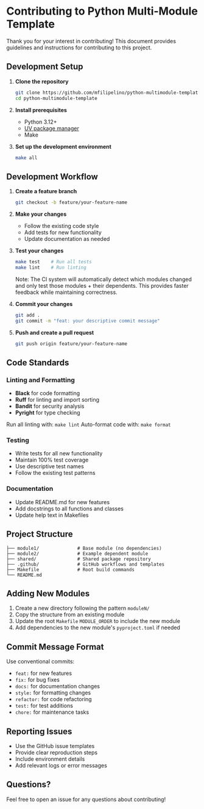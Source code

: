 # Contributing to Python Multi-Module Template

Thank you for your interest in contributing! This document provides guidelines and instructions for contributing to this project.

## Development Setup

1. **Clone the repository**
   ```bash
   git clone https://github.com/mfilipelino/python-multimodule-template.git
   cd python-multimodule-template
   ```

2. **Install prerequisites**
   - Python 3.12+
   - [UV package manager](https://github.com/astral-sh/uv)
   - Make

3. **Set up the development environment**
   ```bash
   make all
   ```

## Development Workflow

1. **Create a feature branch**
   ```bash
   git checkout -b feature/your-feature-name
   ```

2. **Make your changes**
   - Follow the existing code style
   - Add tests for new functionality
   - Update documentation as needed

3. **Test your changes**
   ```bash
   make test    # Run all tests
   make lint    # Run linting
   ```

   Note: The CI system will automatically detect which modules changed and only test those modules + their dependents. This provides faster feedback while maintaining correctness.

4. **Commit your changes**
   ```bash
   git add .
   git commit -m "feat: your descriptive commit message"
   ```

5. **Push and create a pull request**
   ```bash
   git push origin feature/your-feature-name
   ```

## Code Standards

### Linting and Formatting
- **Black** for code formatting
- **Ruff** for linting and import sorting
- **Bandit** for security analysis
- **Pyright** for type checking

Run all linting with: `make lint`
Auto-format code with: `make format`

### Testing
- Write tests for all new functionality
- Maintain 100% test coverage
- Use descriptive test names
- Follow the existing test patterns

### Documentation
- Update README.md for new features
- Add docstrings to all functions and classes
- Update help text in Makefiles

## Project Structure

```
├── module1/              # Base module (no dependencies)
├── module2/              # Example dependent module
├── shared/               # Shared package repository
├── .github/              # GitHub workflows and templates
├── Makefile              # Root build commands
└── README.md
```

## Adding New Modules

1. Create a new directory following the pattern `moduleN/`
2. Copy the structure from an existing module
3. Update the root `Makefile` `MODULE_ORDER` to include the new module
4. Add dependencies to the new module's `pyproject.toml` if needed

## Commit Message Format

Use conventional commits:
- `feat:` for new features
- `fix:` for bug fixes
- `docs:` for documentation changes
- `style:` for formatting changes
- `refactor:` for code refactoring
- `test:` for test additions
- `chore:` for maintenance tasks

## Reporting Issues

- Use the GitHub issue templates
- Provide clear reproduction steps
- Include environment details
- Add relevant logs or error messages

## Questions?

Feel free to open an issue for any questions about contributing!